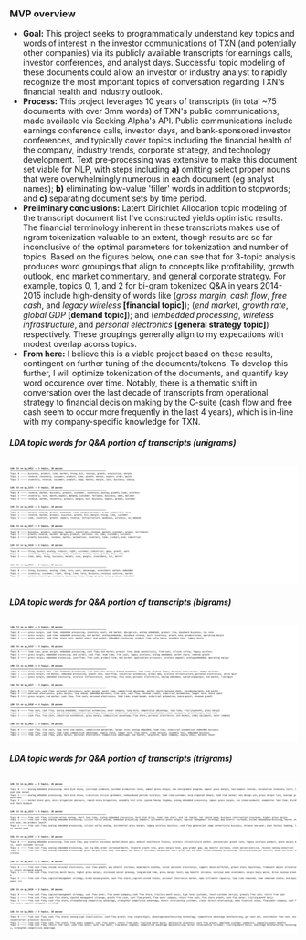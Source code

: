### **MVP overview**
* **Goal:** This project seeks to programmatically understand key topics and words of interest in the investor communications of TXN (and potentially other companies) via its publicly available transcripts for earnings calls, investor conferences, and analyst days. Successful topic modeling of these documents could allow an investor or industry analyst to rapidly recognize the most important topics of conversation regarding TXN's financial health and industry outlook. 
* **Process:** This project leverages 10 years of transcripts (in total ~75 documents with over 3mm words) of TXN's public communications, made available via Seeking Alpha's API. Public communications include earnings conference calls, investor days, and bank-sponsored investor conferences, and typically cover topics including the financial health of the company, industry trends, corporate strategy, and technology development. Text pre-processing was extensive to make this document set viable for NLP, with steps including **a)** omitting select proper nouns that were overwhelmingly numerous in each document (eg analyst names); **b)** eliminating low-value 'filler' words in addition to stopwords; and **c)** separating document sets by time period. 
* **Preliminary conclusions:** Latent Dirichlet Allocation topic modeling of the transcript document list I've constructed yields optimistic results. The financial terminology inherent in these transcripts makes use of ngram tokenization valuable to an extent, though results are so far inconclusive of the optimal parameters for tokenization and number of topics. Based on the figures below, one can see that for 3-topic analysis produces word groupings that align to concepts like profitability, growth outlook, end market commentary, and general corporate strategy. For example, topics 0, 1, and 2 for bi-gram tokenized Q&A in years 2014-2015 include high-density of words like (_gross margin_, _cash flow_, _free cash_, and _legacy wireless_ **[financial topic]**); (_end market_, _growth rate_, _global GDP_ **[demand topic]**); and (_embedded processing_, _wireless infrastructure_, and _personal electronics_ **[general strategy topic]**) respectively. These groupings generally align to my expecations with modest overlap acorss topics. 
* **From here:** I believe this is a viable project based on these results, contingent on further tuning of the documents/tokens. To develop this further, I will optimize tokenization of the documents, and quantify key word occurence over time. Notably, there is a thematic shift in conversation over the last decade of transcripts from operational strategy to financial decision making by the C-suite (cash flow and free cash seem to occur more frequently in the last 4 years), which is in-line with my company-specific knowledge for TXN. 

###### **LDA topic words for Q&A portion of transcripts (unigrams)**
![unigrams](https://github.com/reiffs/20210917_Reiff_Metis_NLP_Project/blob/main/graphics/unigrams.png)

###### **LDA topic words for Q&A portion of transcripts (bigrams)**
![bigrams](https://github.com/reiffs/20210917_Reiff_Metis_NLP_Project/blob/main/graphics/bigrams.png)

###### **LDA topic words for Q&A portion of transcripts (trigrams)**
![trigrams](https://github.com/reiffs/20210917_Reiff_Metis_NLP_Project/blob/main/graphics/trigrams.png)
